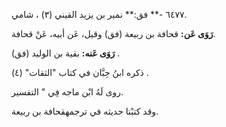 ٦٤٧٧ -** فق:** نمير بن يزيد القيني (٣) ، شامي.

**رَوَى عَن:** قحافة بن ربيعة (فق) وقيل، عَن أبيه، عَنْ قحافة.

**رَوَى عَنه:** بقية بن الوليد (فق) .

ذكره ابنُ حِبَّان في كتاب "الثقات" (٤) .

روى لَهُ ابْن ماجه فِي " التفسير.

وقد كتبْنا حديثه في ترجمهقحافة بن ربيعة.
